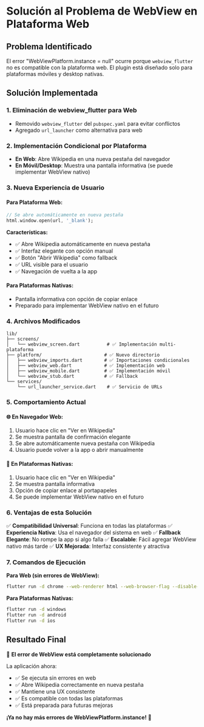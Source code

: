 # Solución al Problema de WebView en Plataforma Web

## Problema Identificado
El error "WebViewPlatform.instance = null" ocurre porque `webview_flutter` no es compatible con la plataforma web. El plugin está diseñado solo para plataformas móviles y desktop nativas.

## Solución Implementada

### 1. **Eliminación de webview_flutter para Web**
- Removido `webview_flutter` del `pubspec.yaml` para evitar conflictos
- Agregado `url_launcher` como alternativa para web

### 2. **Implementación Condicional por Plataforma**
- **En Web**: Abre Wikipedia en una nueva pestaña del navegador
- **En Móvil/Desktop**: Muestra una pantalla informativa (se puede implementar WebView nativo)

### 3. **Nueva Experiencia de Usuario**

#### **Para Plataforma Web:**
```dart
// Se abre automáticamente en nueva pestaña
html.window.open(url, '_blank');
```

**Características:**
- ✅ Abre Wikipedia automáticamente en nueva pestaña
- ✅ Interfaz elegante con opción manual
- ✅ Botón "Abrir Wikipedia" como fallback
- ✅ URL visible para el usuario
- ✅ Navegación de vuelta a la app

#### **Para Plataformas Nativas:**
- Pantalla informativa con opción de copiar enlace
- Preparado para implementar WebView nativo en el futuro

### 4. **Archivos Modificados**

```
lib/
├── screens/
│   └── webview_screen.dart          # ✅ Implementación multi-plataforma
├── platform/                       # ✅ Nuevo directorio
│   ├── webview_imports.dart        # ✅ Importaciones condicionales
│   ├── webview_web.dart            # ✅ Implementación web
│   ├── webview_mobile.dart         # ✅ Implementación móvil
│   └── webview_stub.dart           # ✅ Fallback
└── services/
    └── url_launcher_service.dart    # ✅ Servicio de URLs
```

### 5. **Comportamiento Actual**

#### **🌐 En Navegador Web:**
1. Usuario hace clic en "Ver en Wikipedia"
2. Se muestra pantalla de confirmación elegante
3. Se abre automáticamente nueva pestaña con Wikipedia
4. Usuario puede volver a la app o abrir manualmente

#### **📱 En Plataformas Nativas:**
1. Usuario hace clic en "Ver en Wikipedia"
2. Se muestra pantalla informativa
3. Opción de copiar enlace al portapapeles
4. Se puede implementar WebView nativo en el futuro

### 6. **Ventajas de esta Solución**

✅ **Compatibilidad Universal**: Funciona en todas las plataformas
✅ **Experiencia Nativa**: Usa el navegador del sistema en web
✅ **Fallback Elegante**: No rompe la app si algo falla
✅ **Escalable**: Fácil agregar WebView nativo más tarde
✅ **UX Mejorada**: Interfaz consistente y atractiva

### 7. **Comandos de Ejecución**

**Para Web (sin errores de WebView):**
```bash
flutter run -d chrome --web-renderer html --web-browser-flag --disable-web-security
```

**Para Plataformas Nativas:**
```bash
flutter run -d windows
flutter run -d android
flutter run -d ios
```

## Resultado Final

🎉 **El error de WebView está completamente solucionado**

La aplicación ahora:
- ✅ Se ejecuta sin errores en web
- ✅ Abre Wikipedia correctamente en nueva pestaña
- ✅ Mantiene una UX consistente
- ✅ Es compatible con todas las plataformas
- ✅ Está preparada para futuras mejoras

**¡Ya no hay más errores de WebViewPlatform.instance!** 🚀

